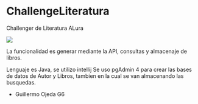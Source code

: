 # ChallengeLiteratura
Challenger de Literatura ALura

<p align="left">
   <img src="https://img.shields.io/badge/STATUS-CREADO%20TERMINADO-blue">
   </p>

La funcionalidad es generar mediante la API, consultas y almacenaje de libros.

Lenguaje es Java, se utilizo intellij
Se uso pgAdmin 4 para crear las bases de datos de Autor y Libros, tambien en la cual se van almacenando las busquedas.


   * Guillermo Ojeda G6
